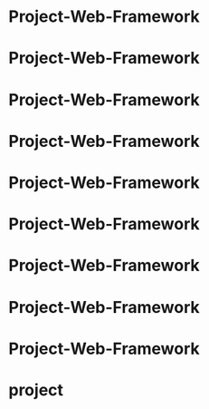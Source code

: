 # Project-Web-Framework
# Project-Web-Framework
# Project-Web-Framework
# Project-Web-Framework
# Project-Web-Framework
# Project-Web-Framework
# Project-Web-Framework
# Project-Web-Framework
# Project-Web-Framework
# project
